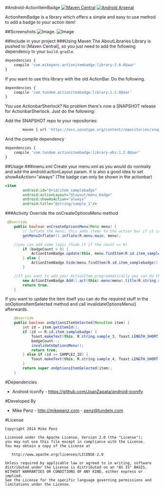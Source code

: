 #Android-ActionItemBadge [![Maven Central](https://maven-badges.herokuapp.com/maven-central/com.tundem.actionitembadge/library/badge.svg?style=flat)](https://maven-badges.herokuapp.com/maven-central/com.tundem.actionitembadge/library) [![Android Arsenal](http://img.shields.io/badge/Android%20Arsenal-Android--ActionItemBadge-brightgreen.svg?style=flat)](http://android-arsenal.com/details/1/755)

ActionItemBadge is a library which offers a simple and easy to use method to add a badge to your action item!


##Screenshots
![Image](https://raw.githubusercontent.com/mikepenz/Android-ActionItemBadge/master/DEV/screenshot/screenshot1_small.png).
![Image](https://raw.githubusercontent.com/mikepenz/Android-ActionItemBadge/master/DEV/screenshot/screenshot2_small.png)

##Include in your project
###Using Maven
The AboutLibraries Library is pushed to [Maven Central], so you just need to add the following dependency to your `build.gradle`.

```javascript
dependencies {
	compile 'com.mikepenz.actionitembadge:library:2.0.0@aar'
}
```

If you want to use this library with the old ActionBar. Do the following.
```javascript
dependencies {
	compile 'com.tundem.actionitembadge:library:1.2.0@aar'
}
```

You use ActionbarSherlock? No problem there's now a SNAPSHOT release for ActionbarSherlock. Just do the following:

Add the SNAPSHOT repo to your repositories:
```javascript
        maven { url 'https://oss.sonatype.org/content/repositories/snapshots/' }
```

And the compile dependency
```javascript
dependencies {
	compile 'com.tundem.actionitembadge:library-abs:1.2.0@aar'
}
```

##Usage
###menu.xml
Create your menu.xml as you would do normally and add the android:actionLayout param.
It is also a good idea to set showAsAction="always" (The badge can only be shown in the actionbar)
```xml
<item
        android:id="@+id/item_samplebadge"
        android:actionLayout="@layout/menu_badge"
        android:showAsAction="always"
        android:title="@string/sample_1"/>
```
###Activity
Override the onCreateOptionsMenu method
```java
 @Override
    public boolean onCreateOptionsMenu(Menu menu) {
        // Inflate the menu; this adds items to the action bar if it is present.
        getMenuInflater().inflate(R.menu.main, menu);

	//you can add some logic (hide it if the count == 0)
        if (badgeCount > 0) {
            ActionItemBadge.update(this, menu.findItem(R.id.item_samplebadge), Iconify.IconValue.fa_android, ActionItemBadge.BadgeStyle.DARKGREY, badgeCount);
        } else {
            ActionItemBadge.hide(menu.findItem(R.id.item_samplebadge));
        }

	//If you want to add your ActionItem programmatically you can do this too. You do the following:
        new ActionItemBadge.Add().act(this).menu(menu).title(R.string.sample_2).itemDetails(0, SAMPLE2_ID, 1).showAsAction(MenuItem.SHOW_AS_ACTION_ALWAYS).build(ActionItemBadge.BadgeStyle.BLUE_LARGE, 1);
        return true;
    }
```
If you want to update the item itself you can do the required stuff in the onOptionsItemSelected method and
call invalidateOptionsMenu() afterwards.
```java
    @Override
    public boolean onOptionsItemSelected(MenuItem item) {
        int id = item.getItemId();
        if (id == R.id.item_samplebadge) {
            Toast.makeText(this, R.string.sample_3, Toast.LENGTH_SHORT).show();
            badgeCount--;
            invalidateOptionsMenu();
            return true;
        } else if (id == SAMPLE2_ID) {
            Toast.makeText(this, R.string.sample_4, Toast.LENGTH_SHORT).show();
        }
        return super.onOptionsItemSelected(item);
    }
```

#Dependencies
* Android-Iconify - https://github.com/JoanZapata/android-iconify


#Developed By

* Mike Penz - http://mikepenz.com - <penz@tundem.com>


#License

    Copyright 2014 Mike Penz

    Licensed under the Apache License, Version 2.0 (the "License");
    you may not use this file except in compliance with the License.
    You may obtain a copy of the License at

       http://www.apache.org/licenses/LICENSE-2.0

    Unless required by applicable law or agreed to in writing, software
    distributed under the License is distributed on an "AS IS" BASIS,
    WITHOUT WARRANTIES OR CONDITIONS OF ANY KIND, either express or implied.
    See the License for the specific language governing permissions and
    limitations under the License.
